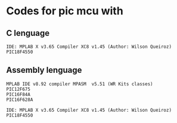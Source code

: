 # Codes for pic mcu with

## C lenguage

    IDE: MPLAB X v3.65 Compiler XC8 v1.45 (Author: Wilson Queiroz)
    PIC18F4550
    
## Assembly lenguage

    MPLAB IDE v8.92 compiler MPASM	v5.51 (WR Kits classes)
    PIC12F675
    PIC16F84A
    PIC16F628A

    IDE: MPLAB X v3.65 Compiler XC8 v1.45 (Author: Wilson Queiroz)
    PIC18F4550